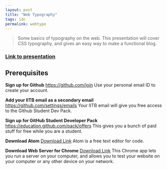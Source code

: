 ```yaml
---
layout: post
title: "Web Typography"
tags: idc
permalink: webtype
---
```


>Some basics of typography on the web. This presentation will cover CSS typography, and gives an easy way to make a functional blog.

### [Link to presentation](https://www.dropbox.com/s/wyk6nipmbgygspe/Web%20Type%20-%20January%202020.pdf?dl=0)

## Prerequisites

**Sign up for Github** 
<https://github.com/join>
Use your personal email ID to create your account.

**Add your IITB email as a secondary email**  <https://github.com/settings/emails>
Your IITB email will give you free access to the Github Student Dev Pack. 

**Sign up for GitHub Student Developer Pack**  <https://education.github.com/pack/offers>
This gives you a bunch of paid stuff for free while you are a student.

**Download Atom**
[Download Link](https://github.com/join)
Atom is a free text editor for code.


**Download Web Server for Chrome**
[Download Link](https://chrome.google.com/webstore/detail/web-server-for-chrome/ofhbbkphhbklhfoeikjpcbhemlocgigb?hl=en)
This Chrome app lets you run a server on your computer, and allows you to test your website on your computer or any other device on your network.

